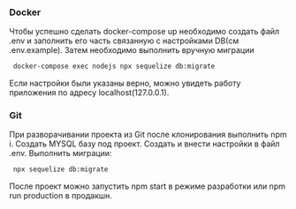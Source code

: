 ### Docker

Чтобы успешно сделать docker-compose up необходимо создать файл .env и заполнить его часть связанную с настройками DB(см .env.example).
Затем необходимо выполнить вручную миграции 
```bash 
 docker-compose exec nodejs npx sequelize db:migrate
```
Если настройки были указаны верно, можно увидеть работу приложения по адресу localhost(127.0.0.1).

### Git

При разворачивании проекта из Git после клонирования выполнить npm i. 
Создать MYSQL базу под проект. Создать и внести настройки в файл .env.
Выполнить миграции:
```bash
 npx sequelize db:migrate
```
После проект можно запустить npm start в режиме разработки или npm run production в продакшн.
